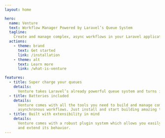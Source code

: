 ```yaml
---
layout: home

hero:
  name: Venture
  text: Workflow Manager Powered by Laravel’s Queue System
  tagline:
    Create and manage complex, async workflows in your Laravel application
  actions:
    - theme: brand
      text: Get started
      link: /installation
    - theme: alt
      text: Learn more
      link: /what-is-venture

features:
  - title: Super charge your queues
    details:
      Venture takes Laravel’s already powerful queue system and turns it to 11.
  - title: Batteries included
    details:
      Venture comes with all the tools you need to build and manage complex,
      asynchronous workflows. Just install and start building amazing things.
  - title: Built with extensibility in mind
    details:
      Venture comes with a robust plugin system which allows you easily change
      and extend its behavior.
---
```

